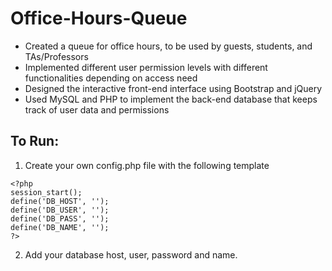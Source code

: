 # Office-Hours-Queue

-	Created a queue for office hours, to be used by guests, students, and TAs/Professors
-	Implemented different user permission levels with different functionalities depending on access need
-	Designed the interactive front-end interface using Bootstrap and jQuery
-	Used MySQL and PHP to implement the back-end database that keeps track of user data and permissions

## To Run:
1. Create your own config.php file with the following template
```
<?php
session_start();
define('DB_HOST', '');
define('DB_USER', '');
define('DB_PASS', '');
define('DB_NAME', '');
?>
```
2. Add your database host, user, password and name.
